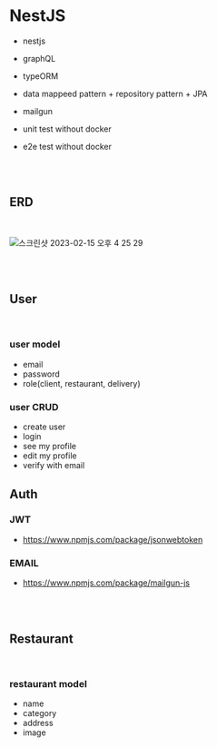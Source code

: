 # NestJS

- nestjs
- graphQL
- typeORM
- data mappeed pattern + repository pattern + JPA
- mailgun
- unit test without docker
- e2e test without docker

  </br>
  </br>

## ERD

</br>

![스크린샷 2023-02-15 오후 4 25 29](https://user-images.githubusercontent.com/71254925/219072995-af64c871-6de0-42a9-9fc2-7146b777ee03.png)

</br>
</br>

## User

</br>

### user model

- email
- password
- role(client, restaurant, delivery)

### user CRUD

- create user
- login
- see my profile
- edit my profile
- verify with email

## Auth

### JWT

- https://www.npmjs.com/package/jsonwebtoken

### EMAIL

- https://www.npmjs.com/package/mailgun-js

</br>
</br>

## Restaurant

</br>

### restaurant model

- name
- category
- address
- image
